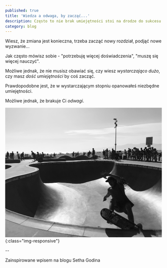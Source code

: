 ```yaml
---
published: true
title: 'Wiedza a odwaga, by zacząć...'
description: Często to nie brak umiejętności stoi na drodze do sukcesu
category: blog
---
```


Wiesz, że zmiana jest konieczna, trzeba zacząć nowy rozdział, podjąć nowe wyzwanie...

Jak często mówisz sobie - "potrzebuję więcej doświadczenia", "muszę się więcej nauczyć".

Możliwe jednak, że nie musisz obawiać się, czy wiesz *wystarczająco dużo*, czy masz *dość umiejętności* by coś zacząć.

Prawdopodobne jest, że w wystarczającym stopniu opanowałeś niezbędne umiejętności.

Możliwe jednak, że brakuje Ci *odwagi*.



![skater](assets/images/skater.jpg){:class="img-responsive"}


--



Zainspirowane wpisem na blogu Setha Godina
